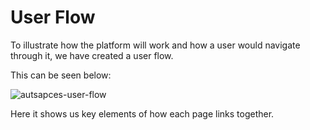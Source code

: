 # User Flow 

To illustrate how the platform will work and how a user would navigate through it, we have created a user flow. 

This can be seen below:

![autsapces-user-flow](../images/user-flow.png)

Here it shows us key elements of how each page links together. 
